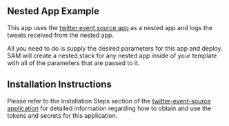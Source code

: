 ## Nested App Example

This app uses the [twitter event source app](https://serverlessrepo.aws.amazon.com/applications/arn:aws:serverlessrepo:us-east-1:077246666028:applications~aws-serverless-twitter-event-source) as a nested app and logs the tweets received from the nested app.

All you need to do is supply the desired parameters for this app and deploy. SAM will create a nested stack for any nested app inside of your template with all of the parameters that are passed to it. 

## Installation Instructions
 Please refer to the Installation Steps section of the [twitter-event-source application](https://serverlessrepo.aws.amazon.com/applications/arn:aws:serverlessrepo:us-east-1:077246666028:applications~aws-serverless-twitter-event-source) for detailed information regarding how to obtain and use the tokens and secrets for this application.